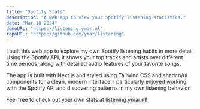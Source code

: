 ```yaml
---
title: "Spotify Stats"
description: "A web app to view your Spotify listening statistics."
date: "Mar 18 2024"
demoURL: "https://listening.ymar.nl"
repoURL: "https://github.com/ymar/listening"
---
```


I built this web app to explore my own Spotify listening habits in more detail. Using the Spotify API, it shows your top tracks and artists over different time periods, along with detailed audio features of your favorite songs.

The app is built with Next.js and styled using Tailwind CSS and shadcn/ui components for a clean, modern interface. I particularly enjoyed working with the Spotify API and discovering patterns in my own listening behavior.

Feel free to check out your own stats at [listening.ymar.nl](https://listening.ymar.nl)!
